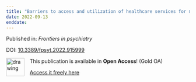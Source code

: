 ```yaml
---
title: "Barriers to access and utilization of healthcare services for minority-language speakers with neurodevelopmental disorders: A scoping review."
date: 2022-09-13
enddate:
---
```


Published in: *Frontiers in psychiatry*

DOI: [10.3389/fpsyt.2022.915999](https://doi.org/10.3389/fpsyt.2022.915999)

<img src="https://upload.wikimedia.org/wikipedia/commons/thumb/7/77/Open_Access_logo_PLoS_transparent.svg/800px-Open_Access_logo_PLoS_transparent.svg.png" alt="drawing" width="50" align="left"/> &nbsp;&nbsp;&nbsp;This publication is available in **Open Access**! (Gold OA)

&nbsp;&nbsp;&nbsp;<a href="https://www.frontiersin.org/articles/10.3389/fpsyt.2022.915999/pdf">Access it freely here</a>

